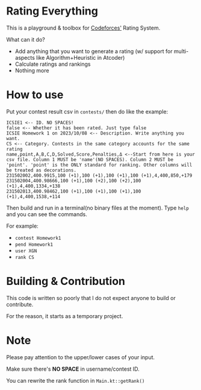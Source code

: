 # Rating Everything
This is a playground & toolbox for [Codeforces'](https://codeforces.com) Rating System.

What can it do?
- Add anything that you want to generate a rating (w/ support for multi-aspects like Algorithm+Heuristic in Atcoder)
- Calculate ratings and rankings
- Nothing more

# How to use

Put your contest result csv in `contests/` then do like the example:
```
ICSIE1 <-- ID. NO SPACES!
false <-- Whether it has been rated. Just type false 
ICSIE Homework 1 on 2023/10/08 <-- Description. Write anything you want.
CS <-- Category. Contests in the same category accounts for the same rating
name,point,A,B,C,D,Solved,Score,Penalties,Δ <--Start from here is your csv file. Column 1 MUST be 'name'(NO SPACES). Column 2 MUST be 'point'. 'point' is the ONLY standard for ranking. Other columns will be treated as decorations.
231502002,400.9915,100 (+1),100 (+1),100 (+1),100 (+1),4,400,850,+179
231502004,400.98666,100 (+1),100 (+2),100 (+2),100 (+1),4,400,1334,+138
231502013,400.98462,100 (+1),100 (+1),100 (+1),100 (+1),4,400,1538,+114
```
Then build and run in a terminal(no binary files at the moment). Type `help` and you can see the commands.

For example:
- `contest Homework1`
- `pend Homework1`
- `user XGN`
- `rank CS`

# Building & Contribution
This code is written so poorly that I do not expect anyone to build or contribute.

For the reason, it starts as a temporary project.
# Note
Please pay attention to the upper/lower cases of your input.

Make sure there's **NO SPACE** in username/contest ID.

You can rewrite the rank function in `Main.kt::getRank()`